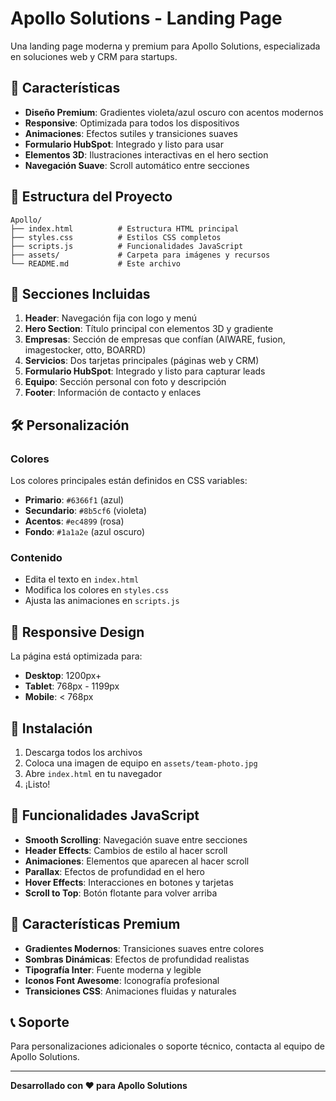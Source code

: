 # Apollo Solutions - Landing Page

Una landing page moderna y premium para Apollo Solutions, especializada en soluciones web y CRM para startups.

## 🚀 Características

- **Diseño Premium**: Gradientes violeta/azul oscuro con acentos modernos
- **Responsive**: Optimizada para todos los dispositivos
- **Animaciones**: Efectos sutiles y transiciones suaves
- **Formulario HubSpot**: Integrado y listo para usar
- **Elementos 3D**: Ilustraciones interactivas en el hero section
- **Navegación Suave**: Scroll automático entre secciones

## 📁 Estructura del Proyecto

```
Apollo/
├── index.html          # Estructura HTML principal
├── styles.css          # Estilos CSS completos
├── scripts.js          # Funcionalidades JavaScript
├── assets/             # Carpeta para imágenes y recursos
└── README.md           # Este archivo
```

## 🎨 Secciones Incluidas

1. **Header**: Navegación fija con logo y menú
2. **Hero Section**: Título principal con elementos 3D y gradiente
3. **Empresas**: Sección de empresas que confían (AIWARE, fusion, imagestocker, otto, BOARRD)
4. **Servicios**: Dos tarjetas principales (páginas web y CRM)
5. **Formulario HubSpot**: Integrado y listo para capturar leads
6. **Equipo**: Sección personal con foto y descripción
7. **Footer**: Información de contacto y enlaces

## 🛠️ Personalización

### Colores
Los colores principales están definidos en CSS variables:
- **Primario**: `#6366f1` (azul)
- **Secundario**: `#8b5cf6` (violeta)
- **Acentos**: `#ec4899` (rosa)
- **Fondo**: `#1a1a2e` (azul oscuro)

### Contenido
- Edita el texto en `index.html`
- Modifica los colores en `styles.css`
- Ajusta las animaciones en `scripts.js`

## 📱 Responsive Design

La página está optimizada para:
- **Desktop**: 1200px+
- **Tablet**: 768px - 1199px
- **Mobile**: < 768px

## 🔧 Instalación

1. Descarga todos los archivos
2. Coloca una imagen de equipo en `assets/team-photo.jpg`
3. Abre `index.html` en tu navegador
4. ¡Listo!

## 🎯 Funcionalidades JavaScript

- **Smooth Scrolling**: Navegación suave entre secciones
- **Header Effects**: Cambios de estilo al hacer scroll
- **Animaciones**: Elementos que aparecen al hacer scroll
- **Parallax**: Efectos de profundidad en el hero
- **Hover Effects**: Interacciones en botones y tarjetas
- **Scroll to Top**: Botón flotante para volver arriba

## 🌟 Características Premium

- **Gradientes Modernos**: Transiciones suaves entre colores
- **Sombras Dinámicas**: Efectos de profundidad realistas
- **Tipografía Inter**: Fuente moderna y legible
- **Iconos Font Awesome**: Iconografía profesional
- **Transiciones CSS**: Animaciones fluidas y naturales

## 📞 Soporte

Para personalizaciones adicionales o soporte técnico, contacta al equipo de Apollo Solutions.

---

**Desarrollado con ❤️ para Apollo Solutions**